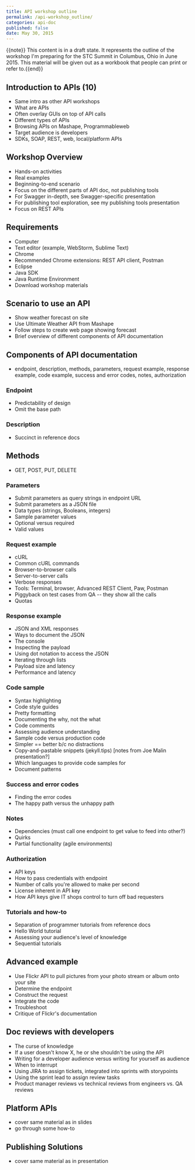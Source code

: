 ```yaml
---
title: API workshop outline
permalink: /api-workshop_outline/
categories: api-doc
published: false
date: May 30, 2015
---
```

{{note}} This content is in a draft state. It represents the outline of the workshop I'm preparing for the STC Summit in Columbus, Ohio in June 2015. This material will be given out as a workbook that people can print or refer to.{{end}}

## Introduction to APIs (10)
* Same intro as other API workshops
* What are APIs
* Often overlay GUIs on top of API calls
* Different types of APIs
* Browsing APIs on Mashape, Programmableweb
* Target audience is developers
* SDKs, SOAP, REST, web, local/platform APIs

## Workshop Overview
* Hands-on activities
* Real examples
* Beginning-to-end scenario
* Focus on the different parts of API doc, not publishing tools
* For Swagger in-depth, see Swagger-specific presentation
* For publishing tool exploration, see my publishing tools presentation
* Focus on REST APIs

## Requirements
* Computer 
* Text editor (example, WebStorm, Sublime Text)
* Chrome
* Recommended Chrome extensions: REST API client, Postman
* Eclipse
* Java SDK
* Java Runtime Environment
* Download workshop materials

## Scenario to use an API
* Show weather forecast on site
* Use Ultimate Weather API from Mashape
* Follow steps to create web page showing forecast
* Brief overview of different components of API documentation

## Components of API documentation
* endpoint, description, methods, parameters, request example, response example, code example, success and error codes, notes, authorization

### Endpoint
* Predictability of design
* Omit the base path

### Description
* Succinct in reference docs

## Methods
* GET, POST, PUT, DELETE 

### Parameters
* Submit parameters as query strings in endpoint URL
* Submit parameters as a JSON file
* Data types (strings, Booleans, integers)
* Sample parameter values
* Optional versus required
* Valid values

### Request example
* cURL
* Common cURL commands
* Browser-to-browser calls
* Server-to-server calls
* Verbose responses
* Tools: Terminal, browser, Advanced REST Client, Paw, Postman
* Piggyback on test cases from QA -- they show all the calls
* Quotas

### Response example
* JSON and XML responses
* Ways to document the JSON
* The console
* Inspecting the payload
* Using dot notation to access the JSON
* Iterating through lists
* Payload size and latency
* Performance and latency

### Code sample
* Syntax highlighting
* Code style guides
* Pretty formatting
* Documenting the why, not the what
* Code comments
* Assessing audience understanding
* Sample code versus production code
* Simpler == better b/c no distractions
* Copy-and-pastable snippets (jekyll.tips)
[notes from Joe Malin presentation?]
* Which languages to provide code samples for
* Document patterns

### Success and error codes
* Finding the error codes
* The happy path versus the unhappy path

### Notes
* Dependencies (must call one endpoint to get value to feed into other?)
* Quirks
* Partial functionality (agile environments)

### Authorization
* API keys
* How to pass credentials with endpoint
* Number of calls you're allowed to make per second
* License inherent in API key
* How API keys give IT shops control to turn off bad requesters

### Tutorials and how-to
* Separation of programmer tutorials from reference docs
* Hello World tutorial
* Assessing your audience's level of knowledge
* Sequential tutorials

## Advanced example
* Use Flickr API to pull pictures from your photo stream or album onto your site
* Determine the endpoint
* Construct the request
* Integrate the code
* Troubleshoot
* Critique of Flickr's documentation

## Doc reviews with developers
* The curse of knowledge
* If a user doesn't know X, he or she shouldn't be using the API
* Writing for a developer audience versus writing for yourself as audience
* When to interrupt
* Using JIRA to assign tickets, integrated into sprints with storypoints
* Using the sprint lead to assign review tasks
* Product manager reviews vs technical reviews from engineers vs. QA reviews

## Platform APIs
* cover same material as in slides
* go through some how-to

## Publishing Solutions
* cover same material as in presentation

 
 
 
 